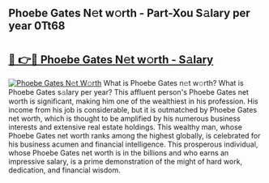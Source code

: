 ## Phoebe Gates N𝚎t w𝚘rth - Part-Xou S𝚊lary per year 0Tt68

# <h2><a href="http://gc2rwk.nevu.top/?p=Phoebe+Gates">🔗 👉🔴 Phoebe Gates N𝚎t w𝚘rth - S𝚊lary</a></h2>

[![Phoebe Gates N𝚎t W𝚘rth](https://i.imgur.com/Oavwk0R.jpeg)](http://gc2rwk.nevu.top/?p=Phoebe+Gates)
What is Phoebe Gates n𝚎t w𝚘rth? What is Phoebe Gates s𝚊lary per year?
This affluent person's Phoebe Gates net worth is significant, making him one of the wealthiest in his profession. His income from his job is considerable, but it is outmatched by Phoebe Gates net worth, which is thought to be amplified by his numerous business interests and extensive real estate holdings. This wealthy man, whose Phoebe Gates net worth ranks among the highest globally, is celebrated for his business acumen and financial intelligence. This prosperous individual, whose Phoebe Gates net worth is in the billions and who earns an impressive salary, is a prime demonstration of the might of hard work, dedication, and financial wisdom.

